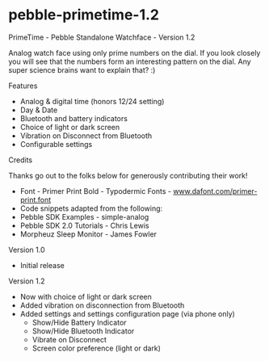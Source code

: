 pebble-primetime-1.2
====================

PrimeTime - Pebble Standalone Watchface - Version 1.2

Analog watch face using only prime numbers on the dial.  If you look closely you will see that the numbers form an interesting pattern on the dial.  Any super science brains want to explain that? :)

Features
- Analog & digital time (honors 12/24 setting)
- Day & Date
- Bluetooth and battery indicators
- Choice of light or dark screen
- Vibration on Disconnect from Bluetooth
- Configurable settings

Credits

Thanks go out to the folks below for generously contributing their work!

- Font - Primer Print Bold - Typodermic Fonts - www.dafont.com/primer-print.font
- Code snippets adapted from the following:
- Pebble SDK Examples - simple-analog
- Pebble SDK 2.0 Tutorials - Chris Lewis
- Morpheuz Sleep Monitor - James Fowler

Version 1.0
- Initial release

Version 1.2
- Now with choice of light or dark screen
- Added vibration on disconnection from Bluetooth
- Added settings and settings configuration page (via phone only)
  - Show/Hide Battery Indicator
  - Show/Hide Bluetooth Indicator
  - Vibrate on Disconnect
  - Screen color preference (light or dark)


